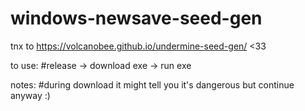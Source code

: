 # windows-newsave-seed-gen

tnx to https://volcanobee.github.io/undermine-seed-gen/ <33

to use:
#release -> download exe -> run exe

notes:
#during download it might tell you it's dangerous but continue anyway :)
